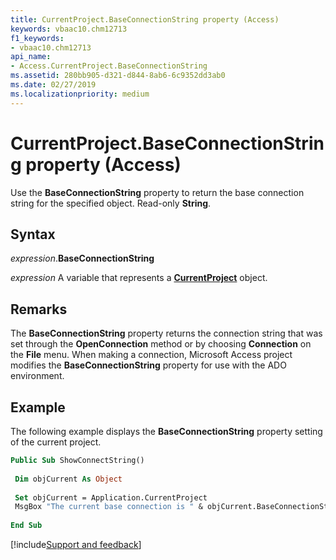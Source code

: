 ```yaml
---
title: CurrentProject.BaseConnectionString property (Access)
keywords: vbaac10.chm12713
f1_keywords:
- vbaac10.chm12713
api_name:
- Access.CurrentProject.BaseConnectionString
ms.assetid: 280bb905-d321-d844-8ab6-6c9352dd3ab0
ms.date: 02/27/2019
ms.localizationpriority: medium
---
```



# CurrentProject.BaseConnectionString property (Access)

Use the **BaseConnectionString** property to return the base connection string for the specified object. Read-only **String**.


## Syntax

_expression_.**BaseConnectionString**

_expression_ A variable that represents a **[CurrentProject](Access.CurrentProject.md)** object.


## Remarks

The **BaseConnectionString** property returns the connection string that was set through the **OpenConnection** method or by choosing **Connection** on the **File** menu. When making a connection, Microsoft Access project modifies the **BaseConnectionString** property for use with the ADO environment.


## Example

The following example displays the **BaseConnectionString** property setting of the current project.

```vb
Public Sub ShowConnectString() 
 
 Dim objCurrent As Object 
 
 Set objCurrent = Application.CurrentProject 
 MsgBox "The current base connection is " & objCurrent.BaseConnectionString 
 
End Sub
```



[!include[Support and feedback](~/includes/feedback-boilerplate.md)]